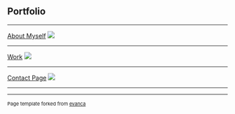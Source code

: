 ## Portfolio

---


[About Myself](/about_myself)
<img src="images/dummy_thumbnail.jpg?raw=true"/>

---
[Work](/pdf/sample_presentation.pdf)
<img src="images/dummy_thumbnail.jpg?raw=true"/>

---
[Contact Page](http://example.com/)
<img src="images/dummy_thumbnail.jpg?raw=true"/>

---






---
<p style="font-size:11px">Page template forked from <a href="https://github.com/evanca/quick-portfolio">evanca</a></p>
<!-- Remove above link if you don't want to attibute -->
